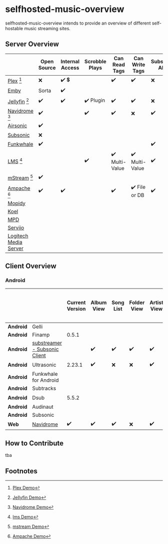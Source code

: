 # selfhosted-music-overview

selfhosted-music-overview intends to provide an overview of different self-hostable music streaming sites.




## Server Overview



|                                                              | Open Source        | Internal Access                        | Scrobble Plays            | Can Read Tags                  | Can Write Tags                 | Subsonic API       | Can Share Music                        | Multi-User Support | Multi-Library Support | Smart Playlists    | Heart/Favorites    | 5 Star Rating      | Replay Gain        | Transcode          |
| ------------------------------------------------------------ | ------------------ | -------------------------------------- | ------------------------- | ------------------------------ | ------------------------------ | ------------------ | -------------------------------------- | ------------------ | --------------------- | ------------------ | ------------------ | ------------------ | ------------------ | ------------------ |
| [Plex](https://github.com/plexinc/) [^plexdemo]              | :x:                | :heavy_check_mark: :heavy_dollar_sign: |                           | :heavy_check_mark:             | :heavy_check_mark:             | :x:                | :heavy_check_mark: :heavy_dollar_sign: | :heavy_check_mark: | :heavy_check_mark:    | :heavy_check_mark: | :heavy_check_mark: |                    |                    |                    |
| [Emby](https://github.com/MediaBrowser/Emby)                 | Sorta              | :heavy_check_mark:                     |                           |                                |                                |                    |                                        |                    |                       |                    |                    |                    |                    |                    |
| [Jellyfin](https://jellyfin.org/) [^jellyfindemo]            | :heavy_check_mark: | :heavy_check_mark:                     | :heavy_check_mark: Plugin | :heavy_check_mark:             | :heavy_check_mark:             | :x:                | :heavy_check_mark:                     | :heavy_check_mark: | :heavy_check_mark:    | :x:                | :heavy_check_mark: | :x:                | :x:                | :heavy_check_mark: |
| [Navidrome](https://github.com/navidrome) [^navidromedemo]   | :heavy_check_mark: |                                        | :heavy_check_mark:        | :heavy_check_mark:             | :x:                            | :heavy_check_mark: | :heavy_check_mark:                     | :heavy_check_mark: | :x: Future            | :x: Future         | :heavy_check_mark: | :heavy_check_mark: | :heavy_check_mark: | :heavy_check_mark: |
| [Airsonic](https://airsonic.github.io/)                      | :heavy_check_mark: |                                        |                           |                                |                                |                    |                                        |                    |                       |                    |                    |                    |                    |                    |
| [Subsonic](https://github.com/subsonic)                      | :x:                |                                        |                           |                                |                                |                    |                                        |                    |                       |                    |                    |                    |                    |                    |
| [Funkwhale](https://funkwhale.audio/)                        | :heavy_check_mark: |                                        |                           |                                |                                | :heavy_check_mark: | :heavy_check_mark:                     |                    |                       |                    |                    |                    |                    |                    |
| [LMS](https://github.com/epoupon/lms) [^lmsdemo]             |                    |                                        | :heavy_check_mark:        | :heavy_check_mark: Multi-Value | :heavy_check_mark: Multi-Value | :heavy_check_mark: |                                        | :heavy_check_mark: |                       | :heavy_check_mark: | :heavy_check_mark: |                    |                    |                    |
| [mStream](https://mstream.io/) [^mstreamdemo]                | :heavy_check_mark: |                                        |                           |                                |                                |                    | :heavy_check_mark:                     |                    |                       | :x:                |                    | :heavy_check_mark: | :heavy_check_mark: | :heavy_check_mark: |
| [Ampache](https://ampache.org/) [^Ampachedemo]               | :heavy_check_mark: | :heavy_check_mark:                     |                           | :heavy_check_mark:             | :heavy_check_mark: File or DB  | :heavy_check_mark: |                                        | :heavy_check_mark: |                       | :heavy_check_mark: | :heavy_check_mark: | :heavy_check_mark: |                    | :heavy_check_mark: |
| [Mopidy](https://docs.mopidy.com/)                           |                    |                                        |                           |                                |                                |                    |                                        |                    |                       |                    |                    |                    |                    |                    |
| [Koel](https://koel.dev/)                                    |                    |                                        |                           |                                |                                |                    |                                        |                    |                       |                    |                    |                    |                    |                    |
| [MPD](https://www.musicpd.org/)                              |                    |                                        |                           |                                |                                |                    |                                        |                    |                       |                    |                    |                    |                    |                    |
| [Serviio](https://www.serviio.org/)                          |                    |                                        |                           |                                |                                |                    |                                        |                    |                       |                    |                    |                    |                    |                    |
| [Logitech Media Server](https://www.mysqueezebox.com/download) |                    |                                        |                           |                                |                                |                    |                                        |                    |                       |                    |                    |                    |                    |                    |



[^plexdemo]: [Plex Demo](https://app.plex.tv/desktop/#!/)
[^jellyfindemo]: [Jellyfin Demo](https://demo.jellyfin.org/)
[^navidromedemo]: [Navidrome Demo](https://www.navidrome.org/demo/)
[^lmsdemo]: [lms Demo](https://lms.demo.poupon.io/)
[^mstreamdemo]: [mstream Demo](https://demo.mstream.io/?)
[^Ampachedemo]: [Ampache Demo](https://ampache.org/demo.html)



## Client Overview

###  Android

|             |                                                              | Current Version    | Album View         | Song List          | Folder View        | Artist View        | Genre View         | List by decade     | List by year       | Playlist Support   | Most Played Song   | Most Played Album  | Recently Played Song | Recently Played Album | Recently Added Song | Recently Added Album | Offline Mode       | Download Music     | Podcasts           | Last.FM Scrobbling | Similar Songs      | Show Top songs of an artist | Shuffle Play       | Favourites / Starred / Bookmark | 5 Stars            | Search function    | Chromecast Support | Android Auto | mp3                | opus               | flac               | Dark Mode          | Themeable          | License | Open Source        | Price Tag | Smart Recommendations | Link |
| ----------- | ------------------------------------------------------------ | ------------------ | ------------------ | ------------------ | ------------------ | ------------------ | ------------------ | ------------------ | ------------------ | ------------------ | ------------------ | ------------------ | -------------------- | --------------------- | ------------------- | -------------------- | ------------------ | ------------------ | ------------------ | ------------------ | ------------------ | --------------------------- | ------------------ | ------------------------------- | ------------------ | ------------------ | ------------------ | ------------ | ------------------ | ------------------ | ------------------ | ------------------ | ------------------ | ------- | ------------------ | --------- | --------------------- | ---- |
| **Android** | Gelli                                                        |                    |                    |                    |                    |                    |                    |                    |                    |                    |                    |                    |                      |                       |                     |                      |                    |                    |                    |                    |                    |                             |                    |                                 |                    |                    |                    |              |                    |                    |                    |                    |                    |         |                    |           |                       |      |
| **Android** | Finamp                                                       | 0.5.1              |                    |                    |                    |                    |                    |                    |                    |                    |                    |                    |                      |                       |                     |                      |                    |                    |                    |                    |                    |                             |                    |                                 |                    |                    |                    |              |                    |                    |                    |                    |                    |         |                    |           |                       |      |
| **Android** | [substreamer - Subsonic Client](https://play.google.com/store/apps/details?id=com.ghenry22.substream2&hl=en&gl=US) |                    | :heavy_check_mark: | :heavy_check_mark: | :heavy_check_mark: | :heavy_check_mark: |                    | :heavy_check_mark: | :x:                | :heavy_check_mark: |                    |                    |                      |                       |                     |                      | :heavy_check_mark: | :heavy_check_mark: | :heavy_check_mark: | :heavy_check_mark: | :heavy_check_mark: | :heavy_check_mark:          | :heavy_check_mark: | :heavy_check_mark:              | :x:                | :heavy_check_mark: |                    |              | :heavy_check_mark: | :heavy_check_mark: | ?                  | :heavy_check_mark: | :x:                |         | :x:                | free      | :heavy_check_mark:    |      |
| **Android** | Ultrasonic                                                   | 2.23.1             | :heavy_check_mark: | :x:                | :x:                | :heavy_check_mark: | :x:                | :x:                | :heavy_check_mark: | :heavy_check_mark: | :x:                | :heavy_check_mark: | :x:                  | :heavy_check_mark:    | :x:                 | :heavy_check_mark:   | :x:                | :heavy_check_mark: |                    | :heavy_check_mark: |                    |                             | :heavy_check_mark: | :heavy_check_mark:              | :heavy_check_mark: | :heavy_check_mark: | :x:                | :x:          | :heavy_check_mark: |                    | :heavy_check_mark: | :heavy_check_mark: |                    |         |                    |           |                       |      |
| **Android** | Funkwhale for Android                                        |                    |                    |                    |                    |                    |                    |                    |                    |                    |                    |                    |                      |                       |                     |                      |                    |                    |                    |                    |                    |                             |                    |                                 |                    |                    |                    |              |                    |                    |                    |                    |                    |         |                    |           |                       |      |
| **Android** | Subtracks                                                    |                    |                    |                    |                    |                    |                    |                    |                    |                    |                    |                    |                      |                       |                     |                      |                    |                    |                    |                    |                    |                             |                    |                                 |                    |                    |                    |              |                    |                    |                    |                    |                    |         |                    |           |                       |      |
| **Android** | Dsub                                                         | 5.5.2              |                    |                    |                    |                    |                    |                    |                    |                    |                    |                    |                      |                       |                     |                      |                    |                    |                    |                    |                    |                             |                    |                                 |                    |                    | :heavy_check_mark: |              |                    |                    |                    |                    |                    |         |                    |           |                       |      |
| **Android** | Audinaut                                                     |                    |                    |                    |                    |                    |                    |                    |                    |                    |                    |                    |                      |                       |                     |                      |                    |                    |                    |                    |                    |                             |                    |                                 |                    |                    |                    |              |                    |                    |                    |                    |                    |         |                    |           |                       |      |
| **Android** | Subsonic                                                     |                    |                    |                    |                    |                    |                    |                    |                    |                    |                    |                    |                      |                       |                     |                      |                    |                    |                    |                    |                    |                             |                    |                                 |                    |                    |                    |              |                    |                    |                    |                    |                    |         |                    |           |                       |      |
| **Web**     | [Navidrome](https://github.com/navidrome)                    | :heavy_check_mark: | :heavy_check_mark: | :heavy_check_mark: | :x:                | :heavy_check_mark: | :heavy_check_mark: | :x:                | :heavy_check_mark: | :heavy_check_mark: | :heavy_check_mark: | :heavy_check_mark: | :heavy_check_mark:   | :heavy_check_mark:    | :heavy_check_mark:  | :heavy_check_mark:   | :x:                | :heavy_check_mark: | :x:                | :heavy_check_mark: | :x:                | :x:                         | :heavy_check_mark: | :heavy_check_mark:              | :x:                | :heavy_check_mark: |                    |              | :heavy_check_mark: | :heavy_check_mark: | :heavy_check_mark: | :heavy_check_mark: | :heavy_check_mark: | GPL3    | :heavy_check_mark: | free      | :x:                   |      |





## How to Contribute

tba

## Footnotes
